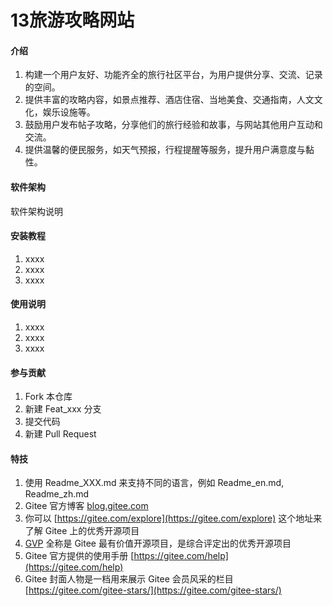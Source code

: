 # 13旅游攻略网站

#### 介绍

1. 构建一个用户友好、功能齐全的旅行社区平台，为用户提供分享、交流、记录的空间。
2. 提供丰富的攻略内容，如景点推荐、酒店住宿、当地美食、交通指南，人文文化，娱乐设施等。
3. 鼓励用户发布帖子攻略，分享他们的旅行经验和故事，与网站其他用户互动和交流。
4.  提供温馨的便民服务，如天气预报，行程提醒等服务，提升用户满意度与黏性。

#### 软件架构
软件架构说明


#### 安装教程

1.  xxxx
2.  xxxx
3.  xxxx

#### 使用说明

1.  xxxx
2.  xxxx
3.  xxxx

#### 参与贡献

1.  Fork 本仓库
2.  新建 Feat_xxx 分支
3.  提交代码
4.  新建 Pull Request


#### 特技

1.  使用 Readme\_XXX.md 来支持不同的语言，例如 Readme\_en.md, Readme\_zh.md
2.  Gitee 官方博客 [blog.gitee.com](https://blog.gitee.com)
3.  你可以 [https://gitee.com/explore](https://gitee.com/explore) 这个地址来了解 Gitee 上的优秀开源项目
4.  [GVP](https://gitee.com/gvp) 全称是 Gitee 最有价值开源项目，是综合评定出的优秀开源项目
5.  Gitee 官方提供的使用手册 [https://gitee.com/help](https://gitee.com/help)
6.  Gitee 封面人物是一档用来展示 Gitee 会员风采的栏目 [https://gitee.com/gitee-stars/](https://gitee.com/gitee-stars/)
